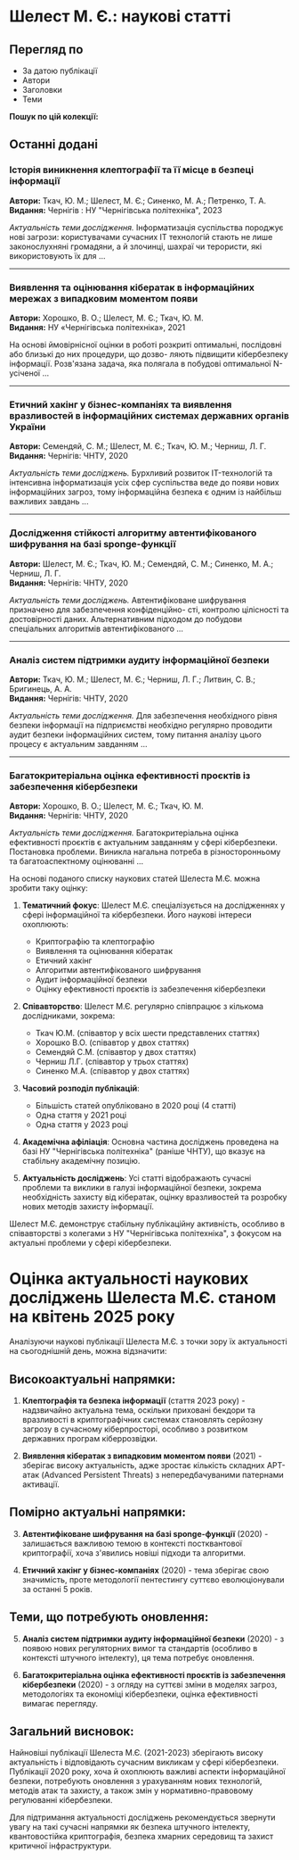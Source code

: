 

# Шелест М. Є.: наукові статті

## Перегляд по
* За датою публікації
* Автори
* Заголовки
* Теми

**Пошук по цій колекції:**
 
## Останні додані

### Історія виникнення клептографії та її місце в безпеці інформації
**Автори:** Ткач, Ю. М.; Шелест, М. Є.; Синенко, М. А.; Петренко, Т. А.  
**Видання:** Чернігів : НУ "Чернігівська політехніка", 2023

*Актуальність теми дослідження.* Інформатизація суспільства породжує нові загрози: користувачами сучасних ІТ технологій стають не лише законослухняні громадяни, а й злочинці, шахраї чи терористи, які використовують їх для ...

---

### Виявлення та оцінювання кібератак в інформаційних мережах з випадковим моментом появи
**Автори:** Хорошко, В. О.; Шелест, М. Є.; Ткач, Ю. М.  
**Видання:** НУ «Чернігівська політехніка», 2021

На основі ймовірнісної оцінки в роботі розкриті оптимальні, послідовні або близькі до них процедури, що дозво- ляють підвищити кібербезпеку інформації. Розв'язана задача, яка полягала в побудові оптимальної N-усіченої ...

---

### Етичний хакінг у бізнес-компаніях та виявлення вразливостей в інформаційних системах державних органів України
**Автори:** Семендяй, С. М.; Шелест, М. Є.; Ткач, Ю. М.; Черниш, Л. Г.  
**Видання:** Чернігів: ЧНТУ, 2020

*Актуальність теми досліджень.* Бурхливий розвиток IT-технологій та інтенсивна інформатизація усіх сфер суспільства веде до появи нових інформаційних загроз, тому інформаційна безпека є одним із найбільш важливих завдань ...

---

### Дослідження стійкості алгоритму автентифікованого шифрування на базі sponge-функції
**Автори:** Шелест, М. Є.; Ткач, Ю. М.; Семендяй, С. М.; Синенко, М. А.; Черниш, Л. Г.  
**Видання:** Чернігів: ЧНТУ, 2020

*Актуальність теми досліджень.* Автентифіковане шифрування призначено для забезпечення конфіденційно- сті, контролю цілісності та достовірності даних. Альтернативним підходом до побудови спеціальних алгоритмів автентифікованого ...

---

### Аналіз систем підтримки аудиту інформаційної безпеки
**Автори:** Ткач, Ю. М.; Шелест, М. Є.; Черниш, Л. Г.; Литвин, С. В.; Бригинець, А. А.  
**Видання:** Чернігів: ЧНТУ, 2020

*Актуальність теми дослідження.* Для забезпечення необхідного рівня безпеки інформації на підприємстві необхідно регулярно проводити аудит безпеки інформаційних систем, тому питання аналізу цього процесу є актуальним завданням ...

---

### Багатокритеріальна оцінка ефективності проєктів із забезпечення кібербезпеки
**Автори:** Хорошко, В. О.; Шелест, М. Є.; Ткач, Ю. М.  
**Видання:** Чернігів: ЧНТУ, 2020

*Актуальність теми дослідження.* Багатокритеріальна оцінка ефективності проєктів є актуальним завданням у сфері кібербезпеки. Постановка проблеми. Виникла нагальна потреба в різносторонньому та багатоаспектному оцінюванні ...


На основі поданого списку наукових статей Шелеста М.Є. можна зробити таку оцінку:

1. **Тематичний фокус**: Шелест М.Є. спеціалізується на дослідженнях у сфері інформаційної та кібербезпеки. Його наукові інтереси охоплюють:
   - Криптографію та клептографію
   - Виявлення та оцінювання кібератак
   - Етичний хакінг
   - Алгоритми автентифікованого шифрування
   - Аудит інформаційної безпеки
   - Оцінку ефективності проєктів із забезпечення кібербезпеки

2. **Співавторство**: Шелест М.Є. регулярно співпрацює з кількома дослідниками, зокрема:
   - Ткач Ю.М. (співавтор у всіх шести представлених статтях)
   - Хорошко В.О. (співавтор у двох статтях)
   - Семендяй С.М. (співавтор у двох статтях)
   - Черниш Л.Г. (співавтор у трьох статтях)
   - Синенко М.А. (співавтор у двох статтях)

3. **Часовий розподіл публікацій**: 
   - Більшість статей опубліковано в 2020 році (4 статті)
   - Одна стаття у 2021 році
   - Одна стаття у 2023 році

4. **Академічна афіліація**: Основна частина досліджень проведена на базі НУ "Чернігівська політехніка" (раніше ЧНТУ), що вказує на стабільну академічну позицію.

5. **Актуальність досліджень**: Усі статті відображають сучасні проблеми та виклики в галузі інформаційної безпеки, зокрема необхідність захисту від кібератак, оцінку вразливостей та розробку нових методів захисту інформації.

Шелест М.Є. демонструє стабільну публікаційну активність, особливо в співавторстві з колегами з НУ "Чернігівська політехніка", з фокусом на актуальні проблеми у сфері кібербезпеки.



# Оцінка актуальності наукових досліджень Шелеста М.Є. станом на квітень 2025 року

Аналізуючи наукові публікації Шелеста М.Є. з точки зору їх актуальності на сьогоднішній день, можна відзначити:

## Високоактуальні напрямки:

1. **Клептографія та безпека інформації** (стаття 2023 року) - надзвичайно актуальна тема, оскільки приховані бекдори та вразливості в криптографічних системах становлять серйозну загрозу в сучасному кіберпросторі, особливо з розвитком державних програм кіберрозвідки.

2. **Виявлення кібератак з випадковим моментом появи** (2021) - зберігає високу актуальність, адже зростає кількість складних АРТ-атак (Advanced Persistent Threats) з непередбачуваними патернами активації.

## Помірно актуальні напрямки:

3. **Автентифіковане шифрування на базі sponge-функції** (2020) - залишається важливою темою в контексті постквантової криптографії, хоча з'явились новіші підходи та алгоритми.

4. **Етичний хакінг у бізнес-компаніях** (2020) - тема зберігає свою значимість, проте методології пентестингу суттєво еволюціонували за останні 5 років.

## Теми, що потребують оновлення:

5. **Аналіз систем підтримки аудиту інформаційної безпеки** (2020) - з появою нових регуляторних вимог та стандартів (особливо в контексті штучного інтелекту), ця тема потребує оновлення.

6. **Багатокритеріальна оцінка ефективності проєктів із забезпечення кібербезпеки** (2020) - з огляду на суттєві зміни в моделях загроз, методологіях та економіці кібербезпеки, оцінка ефективності вимагає перегляду.

## Загальний висновок:

Найновіші публікації Шелеста М.Є. (2021-2023) зберігають високу актуальність і відповідають сучасним викликам у сфері кібербезпеки. Публікації 2020 року, хоча й охоплюють важливі аспекти інформаційної безпеки, потребують оновлення з урахуванням нових технологій, методів атак та захисту, а також змін у нормативно-правовому регулюванні кібербезпеки.

Для підтримання актуальності досліджень рекомендується звернути увагу на такі сучасні напрямки як безпека штучного інтелекту, квантовостійка криптографія, безпека хмарних середовищ та захист критичної інфраструктури.
